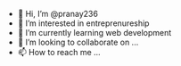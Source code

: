 - 👋 Hi, I’m @pranay236
- 👀 I’m interested in entreprenureship
- 🌱 I’m currently learning web development
- 💞️ I’m looking to collaborate on ...
- 📫 How to reach me ...

<!---
pranay236/pranay236 is a ✨ special ✨ repository because its `README.md` (this file) appears on your GitHub profile.
You can click the Preview link to take a look at your changes.
--->
